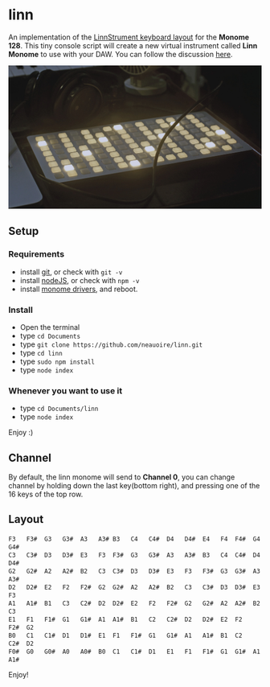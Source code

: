 # linn

An implementation of the [LinnStrument keyboard layout](http://www.rogerlinndesign.com/linnstrument.html) for the **Monome 128**. This tiny console script will create a new virtual instrument called **Linn Monome** to use with your DAW. You can follow the discussion [here](https://llllllll.co/t/using-a-grid-as-linnstrument/23637).

<img src='https://raw.githubusercontent.com/neauoire/linn/master/PREVIEW.jpg' width='600'/>

## Setup

### Requirements

- install [git](https://hackernoon.com/install-git-on-mac-a884f0c9d32c), or check with `git -v`
- install [nodeJS](https://nodejs.org/en/), or check with `npm -v`
- install [monome drivers](https://monome.org/docs/setup/), and reboot.

### Install

- Open the terminal
- type `cd Documents`
- type `git clone https://github.com/neauoire/linn.git`
- type `cd linn`
- type `sudo npm install`
- type `node index`

### Whenever you want to use it

- type `cd Documents/linn`
- type `node index`

Enjoy :)

## Channel

By default, the linn monome will send to **Channel 0**, you can change channel by holding down the last key(bottom right), and pressing one of the 16 keys of the top row.

## Layout

```
F3   F3#  G3   G3#  A3   A3# B3   C4   C4#  D4   D4#  E4   F4  F4#  G4   G4#
C3   C3#  D3   D3#  E3   F3  F3#  G3   G3#  A3   A3#  B3   C4  C4#  D4   D4#
G2   G2#  A2   A2#  B2   C3  C3#  D3   D3#  E3   F3   F3#  G3  G3#  A3   A3#
D2   D2#  E2   F2   F2#  G2  G2#  A2   A2#  B2   C3   C3#  D3  D3#  E3   F3
A1   A1#  B1   C3   C2#  D2  D2#  E2   F2   F2#  G2   G2#  A2  A2#  B2   C3
E1   F1   F1#  G1   G1#  A1  A1#  B1   C2   C2#  D2   D2#  E2  F2   F2#  G2
B0   C1   C1#  D1   D1#  E1  F1   F1#  G1   G1#  A1   A1#  B1  C2   C2#  D2
F0#  G0   G0#  A0   A0#  B0  C1   C1#  D1   E1   F1   F1#  G1  G1#  A1   A1#
```

Enjoy!

